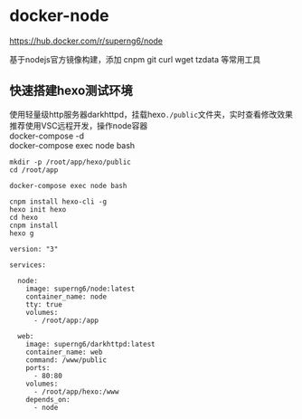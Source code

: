 # docker-node
https://hub.docker.com/r/superng6/node

基于nodejs官方镜像构建，添加 cnpm git curl wget tzdata 等常用工具

## 快速搭建hexo测试环境
使用轻量级http服务器darkhttpd，挂载hexo`./public`文件夹，实时查看修改效果  
推荐使用VSC远程开发，操作node容器  
docker-compose -d  
docker-compose exec node bash  

````
mkdir -p /root/app/hexo/public
cd /root/app
````
````
docker-compose exec node bash  
````
````
cnpm install hexo-cli -g
hexo init hexo
cd hexo
cnpm install
hexo g

````


````
version: "3"

services:

  node:
    image: superng6/node:latest
    container_name: node
    tty: true
    volumes:
      - /root/app:/app

  web:
    image: superng6/darkhttpd:latest
    container_name: web
    command: /www/public
    ports:
      - 80:80
    volumes:
      - /root/app/hexo:/www
    depends_on:
      - node
````